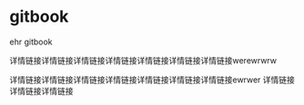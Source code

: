 # gitbook

ehr gitbook

详情链接详情链接详情链接详情链接详情链接详情链接详情链接werewrwrw

详情链接详情链接详情链接详情链接详情链接详情链接详情链接ewrwer 详情链接详情链接详情链接

